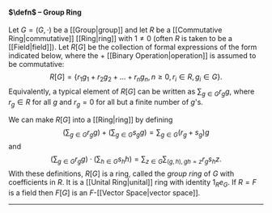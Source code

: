 #### $\defn$ – Group Ring
Let $G = (G, \cdot)$ be a [[Group|group]] and let $R$ be a [[Commutative Ring|commutative]] [[Ring|ring]] with $1\neq 0$ (often $R$ is taken to be a [[Field|field]]). Let $R[G]$ be the collection of formal expressions of the form indicated below, where the $+$ [[Binary Operation|operation]] is assumed to be commutative:
$$R[G]=\left\{r_1 g_1 + r_2 g_2 + \dots + r_n g_n, n \geq 0, r_i \in R, g_i \in G\right\}.$$
Equivalently, a typical element of $R[G]$ can be written as $\sum_{g \in G} r_g g$, where $r_g \in R$ for all $g$ and $r_g = 0$ for all but a finite number of $g$'s.

We can make $R[G]$ into a [[Ring|ring]] by defining
$$\left(\sum_{g \in G} r_g g\right) +\left(\sum_{g \in G} s_g g\right) = \sum_{g \in G}  (r_g+ s_g) g$$
and
$$\left(\sum_{g \in G}  r_g g\right) \cdot \left(\sum_{h \in G}  s_h h\right) = \sum_{z \in G}  \sum_{(g,h), gh = z} r_g s_h z.$$
With these definitions, $R[G]$ is a ring, called the *group ring* of $G$ with coefficients in $R$. It is a [[Unital Ring|unital]] ring with identity $1_Re_G$. If $R=F$ is a field then $F[G]$ is an $F$-[[Vector Space|vector space]].
***
